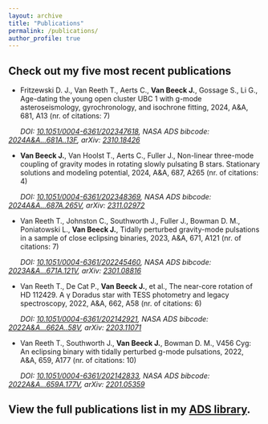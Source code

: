 ```yaml
---
layout: archive
title: "Publications"
permalink: /publications/
author_profile: true
---
```


## Check out my five most recent publications

+ Fritzewski D. J., Van Reeth T., Aerts C., **Van Beeck J.**, Gossage S., Li G., Age-dating the young open cluster UBC 1 with g-mode asteroseismology, gyrochronology, and isochrone fitting, 2024, A&A, 681, A13 (nr. of citations: 7)

&nbsp;&nbsp;&nbsp;&nbsp;&nbsp;&nbsp;*DOI: <a href="https://doi.org/10.1051/0004-6361/202347618">10.1051/0004-6361/202347618</a>, NASA ADS bibcode: <a href="https://ui.adsabs.harvard.edu/abs/2024A&A...681A..13F">2024A&A...681A..13F</a>, arXiv: <a href="https://arxiv.org/abs/2310.18426">2310.18426</a>*

+ **Van Beeck J.**, Van Hoolst T., Aerts C., Fuller J., Non-linear three-mode coupling of gravity modes in rotating slowly pulsating B stars. Stationary solutions and modeling potential, 2024, A&A, 687, A265 (nr. of citations: 4)

&nbsp;&nbsp;&nbsp;&nbsp;&nbsp;&nbsp;*DOI: <a href="https://doi.org/10.1051/0004-6361/202348369">10.1051/0004-6361/202348369</a>, NASA ADS bibcode: <a href="https://ui.adsabs.harvard.edu/abs/2024A&A...687A.265V">2024A&A...687A.265V</a>, arXiv: <a href="https://arxiv.org/abs/2311.02972">2311.02972</a>*

+ Van Reeth T., Johnston C., Southworth J., Fuller J., Bowman D. M., Poniatowski L., **Van Beeck J.**, Tidally perturbed gravity-mode pulsations in a sample of close eclipsing binaries, 2023, A&A, 671, A121 (nr. of citations: 7)

&nbsp;&nbsp;&nbsp;&nbsp;&nbsp;&nbsp;*DOI: <a href="https://doi.org/10.1051/0004-6361/202245460">10.1051/0004-6361/202245460</a>, NASA ADS bibcode: <a href="https://ui.adsabs.harvard.edu/abs/2023A&A...671A.121V">2023A&A...671A.121V</a>, arXiv: <a href="https://arxiv.org/abs/2301.08816">2301.08816</a>*

+ Van Reeth T., De Cat P., **Van Beeck J.**, et al., The near-core rotation of HD 112429. A γ Doradus star with TESS photometry and legacy spectroscopy, 2022, A&A, 662, A58 (nr. of citations: 6)

&nbsp;&nbsp;&nbsp;&nbsp;&nbsp;&nbsp;*DOI: <a href="https://doi.org/10.1051/0004-6361/202142921">10.1051/0004-6361/202142921</a>, NASA ADS bibcode: <a href="https://ui.adsabs.harvard.edu/abs/2022A&A...662A..58V">2022A&A...662A..58V</a>, arXiv: <a href="https://arxiv.org/abs/2203.11071">2203.11071</a>*

+ Van Reeth T., Southworth J., **Van Beeck J.**, Bowman D. M., V456 Cyg: An eclipsing binary with tidally perturbed g-mode pulsations, 2022, A&A, 659, A177 (nr. of citations: 10)

&nbsp;&nbsp;&nbsp;&nbsp;&nbsp;&nbsp;*DOI: <a href="https://doi.org/10.1051/0004-6361/202142833">10.1051/0004-6361/202142833</a>, NASA ADS bibcode: <a href="https://ui.adsabs.harvard.edu/abs/2022A&A...659A.177V">2022A&A...659A.177V</a>, arXiv: <a href="https://arxiv.org/abs/2201.05359">2201.05359</a>*

## View the full publications list in my [ADS library](https://ui.adsabs.harvard.edu/public-libraries/mrBh0XAqRuqabcPXhidMUA).

<!-- {% if author.googlescholar %}
  You can also find my articles on <u><a href="{{author.googlescholar}}">my Google Scholar profile</a>.</u>
{% endif %}

{% include base_path %}

{% for post in site.publications reversed %}
  {% include archive-single.html %}
{% endfor %} -->
